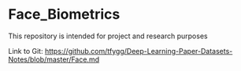 # Face_Biometrics
This repository is intended for project and research purposes

Link to Git: https://github.com/tfygg/Deep-Learning-Paper-Datasets-Notes/blob/master/Face.md

